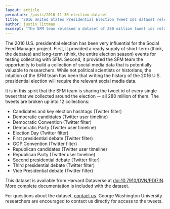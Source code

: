 ```yaml
---
layout: article
permalink: /posts/2016-11-30-election-dataset
title: "2016 United States Presidential Election Tweet Ids dataset released"
author: justin_littman 
excerpt: "The SFM team released a dataset of 280 million tweet ids related to the 2016 U.S. presidential election."
---
```


The 2016 U.S. presidential election has been very influential for the Social Feed Manager project.  First, it provided a ready supply of short-term (think, the debates) and long-term (think, the entire election season) events for testing collecting with SFM.  Second, it provided the SFM team the opportunity to build a collection of social media data that is potentially valuable to researchers.  While not political scientists or historians, the intuition of the SFM team has been that writing the history of the 2016 U.S. presidential election will require the relevant social media data.

It is in this spirit that the SFM team is sharing the tweet id of every single tweet that we collected around the election -- all 280 million of them.  The tweets are broken up into 12 collections:

* Candidates and key election hashtags (Twitter filter)
* Democratic candidates (Twitter user timeline)
* Democratic Convention (Twitter filter)
* Democratic Party (Twitter user timeline)
* Election Day (Twitter filter)
* First presidential debate (Twitter filter)
* GOP Convention (Twitter filter)
* Republican candidates (Twitter user timeline)
* Republican Party (Twitter user timeline)
* Second presidential debate (Twitter filter)
* Third presidential debate (Twitter filter)
* Vice Presidential debate (Twitter filter)

This dataset is available from Harvard Dataverse at [doi:10.7910/DVN/PDI7IN](https://dataverse.harvard.edu/dataset.xhtml?persistentId=doi%3A10.7910%2FDVN%2FPDI7IN).  More complete documentation is included with the dataset.

For questions about the dataset, [contact us](http://gwu-libraries.github.io/sfm-ui/contact). George Washington University researchers are encouraged to contact us directly for access to the tweets.